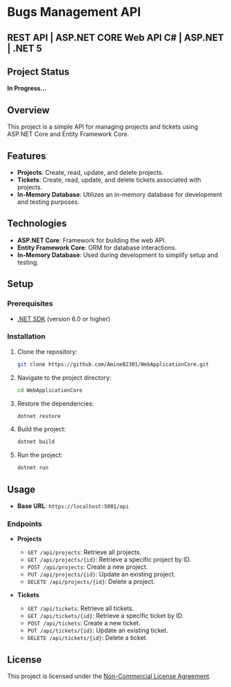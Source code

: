 # Bugs Management API

## REST API | ASP.NET CORE Web API C# | ASP.NET | .NET 5

## Project Status

**In Progress...**

## Overview

This project is a simple API for managing projects and tickets using ASP.NET Core and Entity Framework Core.

## Features

- **Projects**: Create, read, update, and delete projects.
- **Tickets**: Create, read, update, and delete tickets associated with projects.
- **In-Memory Database**: Utilizes an in-memory database for development and testing purposes.

## Technologies

- **ASP.NET Core**: Framework for building the web API.
- **Entity Framework Core**: ORM for database interactions.
- **In-Memory Database**: Used during development to simplify setup and testing.

## Setup

### Prerequisites

- [.NET SDK](https://dotnet.microsoft.com/download) (version 6.0 or higher)

### Installation

1. Clone the repository:

   ```bash
   git clone https://github.com/AmineB2301/WebApplicationCore.git
   ```

2. Navigate to the project directory:

   ```bash
   cd WebApplicationCore
   ```

3. Restore the dependencies:

   ```bash
   dotnet restore
   ```

4. Build the project:

   ```bash
   dotnet build
   ```

5. Run the project:

   ```bash
   dotnet run
   ```

## Usage

- **Base URL**: `https://localhost:5001/api`

### Endpoints

- **Projects**

  - `GET /api/projects`: Retrieve all projects.
  - `GET /api/projects/{id}`: Retrieve a specific project by ID.
  - `POST /api/projects`: Create a new project.
  - `PUT /api/projects/{id}`: Update an existing project.
  - `DELETE /api/projects/{id}`: Delete a project.

- **Tickets**

  - `GET /api/tickets`: Retrieve all tickets.
  - `GET /api/tickets/{id}`: Retrieve a specific ticket by ID.
  - `POST /api/tickets`: Create a new ticket.
  - `PUT /api/tickets/{id}`: Update an existing ticket.
  - `DELETE /api/tickets/{id}`: Delete a ticket.

## License

This project is licensed under the [Non-Commercial License Agreement](LICENSE).
